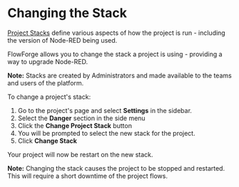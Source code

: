 # Changing the Stack

[Project Stacks](concepts.md#project-stack) define various aspects of how the project is run - including the version of Node-RED being used.

FlowForge allows you to change the stack a project is using - providing a way
to upgrade Node-RED.

**Note:** Stacks are created by Administrators and made available to the teams
and users of the platform.


To change a project's stack:

1. Go to the project's page and select **Settings** in the sidebar.
2. Select the **Danger** section in the side menu
3. Click the **Change Project Stack** button
4. You will be prompted to select the new stack for the project.
5. Click **Change Stack**

Your project will now be restart on the new stack.

**Note:** Changing the stack causes the project to be stopped and restarted. This
will require a short downtime of the project flows.
